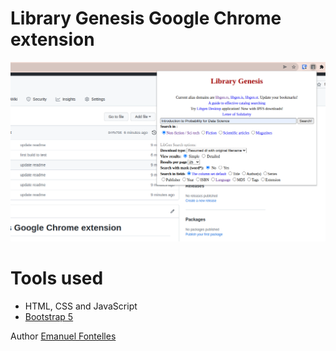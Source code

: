 Library Genesis Google Chrome extension
=======

![libgen-extension](img/example.png)

# Tools used #
* HTML, CSS and JavaScript
* [Bootstrap 5](https://getbootstrap.com/docs/5.0/getting-started/introduction/)


Author [Emanuel Fontelles](https://www.linkedin.com/in/emanuelfontelles/)
